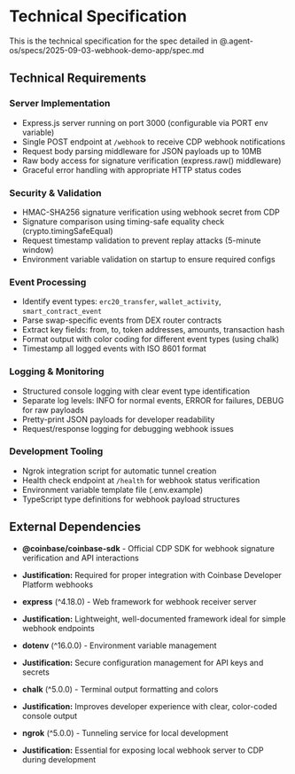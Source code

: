# Technical Specification

This is the technical specification for the spec detailed in @.agent-os/specs/2025-09-03-webhook-demo-app/spec.md

## Technical Requirements

### Server Implementation
- Express.js server running on port 3000 (configurable via PORT env variable)
- Single POST endpoint at `/webhook` to receive CDP webhook notifications
- Request body parsing middleware for JSON payloads up to 10MB
- Raw body access for signature verification (express.raw() middleware)
- Graceful error handling with appropriate HTTP status codes

### Security & Validation
- HMAC-SHA256 signature verification using webhook secret from CDP
- Signature comparison using timing-safe equality check (crypto.timingSafeEqual)
- Request timestamp validation to prevent replay attacks (5-minute window)
- Environment variable validation on startup to ensure required configs

### Event Processing
- Identify event types: `erc20_transfer`, `wallet_activity`, `smart_contract_event`
- Parse swap-specific events from DEX router contracts
- Extract key fields: from, to, token addresses, amounts, transaction hash
- Format output with color coding for different event types (using chalk)
- Timestamp all logged events with ISO 8601 format

### Logging & Monitoring
- Structured console logging with clear event type identification
- Separate log levels: INFO for normal events, ERROR for failures, DEBUG for raw payloads
- Pretty-print JSON payloads for developer readability
- Request/response logging for debugging webhook issues

### Development Tooling
- Ngrok integration script for automatic tunnel creation
- Health check endpoint at `/health` for webhook status verification
- Environment variable template file (.env.example)
- TypeScript type definitions for webhook payload structures

## External Dependencies

- **@coinbase/coinbase-sdk** - Official CDP SDK for webhook signature verification and API interactions
- **Justification:** Required for proper integration with Coinbase Developer Platform webhooks

- **express** (^4.18.0) - Web framework for webhook receiver server
- **Justification:** Lightweight, well-documented framework ideal for simple webhook endpoints

- **dotenv** (^16.0.0) - Environment variable management
- **Justification:** Secure configuration management for API keys and secrets

- **chalk** (^5.0.0) - Terminal output formatting and colors
- **Justification:** Improves developer experience with clear, color-coded console output

- **ngrok** (^5.0.0) - Tunneling service for local development
- **Justification:** Essential for exposing local webhook server to CDP during development